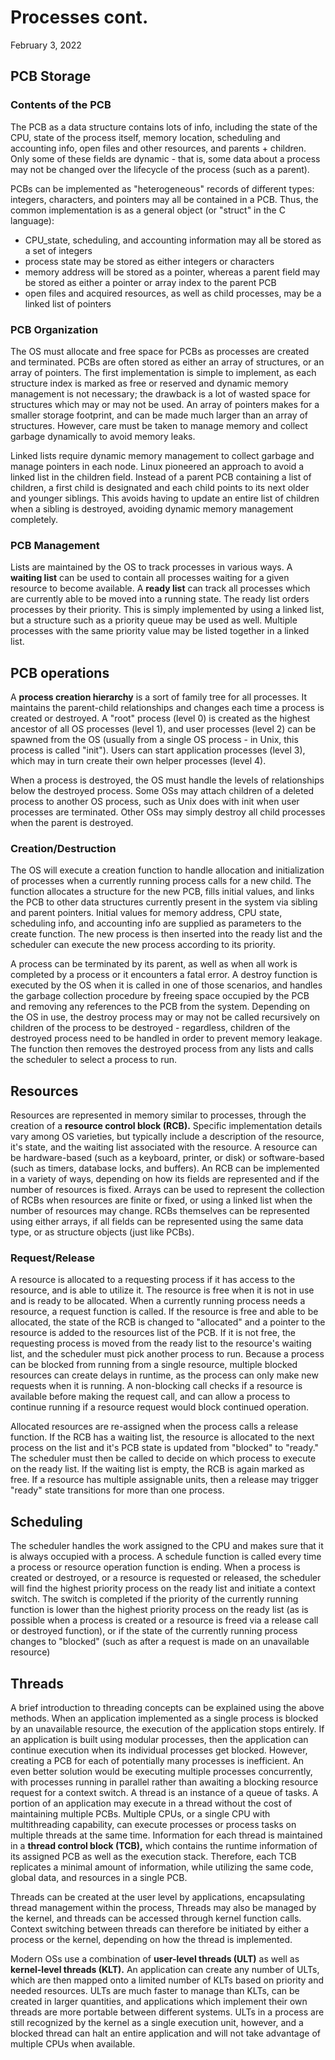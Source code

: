 # Processes cont.
February 3, 2022

## PCB Storage

### Contents of the PCB
The PCB as a data structure contains lots of info, including the state of the CPU, state of the process itself, memory location, scheduling and accounting info, open files and other resources, and parents + children. Only some of these fields are dynamic - that is, some data about a process may not be changed over the lifecycle of the process (such as a parent).

PCBs can be implemented as "heterogeneous" records of different types: integers, characters, and pointers may all be contained in a PCB. Thus, the common implementation is as a general object (or "struct" in the C language):
- CPU_state, scheduling, and accounting information may all be stored as a set of integers
- process state may be stored as either integers or characters
- memory address will be stored as a pointer, whereas a parent field may be stored as either a pointer or array index to the parent PCB
- open files and acquired resources, as well as child processes, may be a linked list of pointers

### PCB Organization
The OS must allocate and free space for PCBs as processes are created and terminated. PCBs are often stored as either an array of structures, or an array of pointers. The first implementation is simple to implement, as each structure index is marked as free or reserved and dynamic memory management is not necessary; the drawback is a lot of wasted space for structures which may or may not be used. An array of pointers makes for a smaller storage footprint, and can be made much larger than an array of structures. However, care must be taken to manage memory and collect garbage dynamically to avoid memory leaks.

Linked lists require dynamic memory management to collect garbage and manage pointers in each node. Linux pioneered an approach to avoid a linked list in the children field. Instead of a parent PCB containing a list of children, a first child is designated and each child points to its next older and younger siblings. This avoids having to update an entire list of children when a sibling is destroyed, avoiding dynamic memory management completely.

### PCB Management
Lists are maintained by the OS to track processes in various ways. A **waiting list** can be used to contain all processes waiting for a given resource to become available. A **ready list** can track all processes which are currently able to be moved into a running state. The ready list orders processes by their priority. This is simply implemented by using a linked list, but a structure such as a priority queue may be used as well. Multiple processes with the same priority value may be listed together in a linked list.

## PCB operations
A **process creation hierarchy** is a sort of family tree for all processes. It maintains the parent-child relationships and changes each time a process is created or destroyed. A "root" process (level 0) is created as the highest ancestor of all OS processes (level 1), and user processes (level 2) can be spawned from the OS (usually from a single OS process - in Unix, this process is called "init"). Users can start application processes (level 3), which may in turn create their own helper processes (level 4).

When a process is destroyed, the OS must handle the levels of relationships below the destroyed process. Some OSs may attach children of a deleted process to another OS process, such as Unix does with init when user processes are terminated. Other OSs may simply destroy all child processes when the parent is destroyed.

### Creation/Destruction
The OS will execute a creation function to handle allocation and initialization of processes when a currently running process calls for a new child. The function allocates a structure for the new PCB, fills initial values, and links the PCB to other data structures currently present in the system via sibling and parent pointers. Initial values for memory address, CPU state, scheduling info, and accounting info are supplied as parameters to the create function. The new process is then inserted into the ready list and the scheduler can execute the new process according to its priority.

A process can be terminated by its parent, as well as when all work is completed by a process or it encounters a fatal error. A destroy function is executed by the OS when it is called in one of those scenarios, and handles the garbage collection procedure by freeing space occupied by the PCB and removing any references to the PCB from the system. Depending on the OS in use, the destroy process may or may not be called recursively on children of the process to be destroyed - regardless, children of the destroyed process need to be handled in order to prevent memory leakage. The function then removes the destroyed process from any lists and calls the scheduler to select a process to run.

## Resources
Resources are represented in memory similar to processes, through the creation of a **resource control block (RCB).** Specific implementation details vary among OS varieties, but typically include a description of the resource, it's state, and the waiting list associated with the resource. A resource can be hardware-based (such as a keyboard, printer, or disk) or software-based (such as timers, database locks, and buffers). An RCB can be implemented in a variety of ways, depending on how its fields are represented and if the number of resources is fixed. Arrays can be used to represent the collection of RCBs when resources are finite or fixed, or using a linked list when the number of resources may change. RCBs themselves can be represented using either arrays, if all fields can be represented using the same data type, or as structure objects (just like PCBs).

### Request/Release
A resource is allocated to a requesting process if it has access to the resource, and is able to utilize it. The resource is free when it is not in use and is ready to be allocated. When a currently running process needs a resource, a request function is called. If the resource is free and able to be allocated, the state of the RCB is changed to "allocated" and a pointer to the resource is added to the resources list of the PCB. If it is not free, the requesting process is moved from the ready list to the resource's waiting list, and the scheduler must pick another process to run. Because a process can be blocked from running from a single resource, multiple blocked resources can create delays in runtime, as the process can only make new requests when it is running. A non-blocking call checks if a resource is available before making the request call, and can allow a process to continue running if a resource request would block continued operation.

Allocated resources are re-assigned when the process calls a release function. If the RCB has a waiting list, the resource is allocated to the next process on the list and it's PCB state is updated from "blocked" to "ready." The scheduler must then be called to decide on which process to execute on the ready list. If the waiting list is empty, the RCB is again marked as free. If a resource has multiple assignable units, then a release may trigger "ready" state transitions for more than one process.

## Scheduling
The scheduler handles the work assigned to the CPU and makes sure that it is always occupied with a process. A schedule function is called every time a process or resource operation function is ending. When a process is created or destroyed, or a resource is requested or released, the scheduler will find the highest priority process on the ready list and initiate a context switch. The switch is completed if the priority of the currently running function is lower than the highest priority process on the ready list (as is possible when a process is created or a resource is freed via a release call or destroyed function), or if the state of the currently running process changes to "blocked" (such as after a request is made on an unavailable resource)

## Threads
A brief introduction to threading concepts can be explained using the above methods. When an application implemented as a single process is blocked by an unavailable resource, the execution of the application stops entirely. If an application is built using modular processes, then the application can continue execution when its individual processes get blocked. However, creating a PCB for each of potentially many processes is inefficient. An even better solution would be executing multiple processes concurrently, with processes running in parallel rather than awaiting a blocking resource request for a context switch. A thread is an instance of a queue of tasks. A portion of an application may execute in a thread without the cost of maintaining multiple PCBs. Multiple CPUs, or a single CPU with multithreading capability, can execute processes or process tasks on multiple threads at the same time. Information for each thread is maintained in a **thread control block (TCB),** which contains the runtime information of its assigned PCB as well as the execution stack. Therefore, each TCB replicates a minimal amount of information, while utilizing the same code, global data, and resources in a single PCB.

Threads can be created at the user level by applications, encapsulating thread management within the process, Threads may also be managed by the kernel, and threads can be accessed through kernel function calls. Context switching between threads can therefore be initiated by either a process or the kernel, depending on how the thread is implemented. 

Modern OSs use a combination of **user-level threads (ULT)** as well as **kernel-level threads (KLT).** An application can create any number of ULTs, which are then mapped onto a limited number of KLTs based on priority and needed resources. ULTs are much faster to manage than KLTs, can be created in larger quantities, and applications which implement their own threads are more portable between different systems. ULTs in a process are still recognized by the kernel as a single execution unit, however, and a blocked thread can halt an entire application and will not take advantage of multiple CPUs when available. 